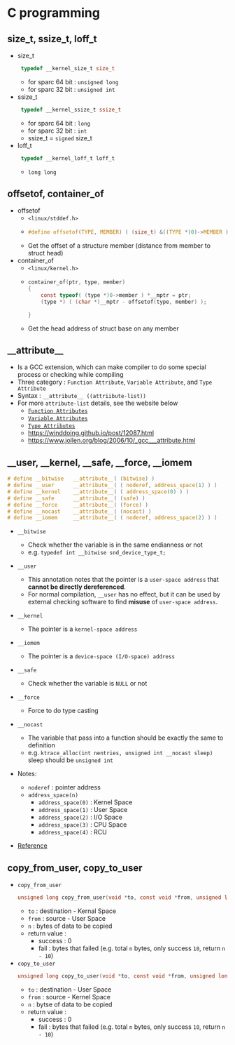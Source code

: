 # C programming
## size_t, ssize_t, loff_t
* size_t
     ```C
      typedef __kernel_size_t size_t
     ```
    * for sparc 64 bit : `unsigned long`
    * for sparc 32 bit : `unsigned int`
* ssize_t 
    ```C
     typedef __kernel_ssize_t ssize_t
    ```
    * for sparc 64 bit : `long`
    * for sparc 32 bit : `int`
    * ssize_t = `signed` size_t
* loff_t 
    ```C
     typedef __kernel_loff_t loff_t
    ```
    * `long long`

## offsetof, container_of
* offsetof 
    * `<linux/stddef.h>`
    * ```C
      #define offsetof(TYPE, MEMBER) ( (size_t) &((TYPE *)0)->MEMBER )
      ```
    * Get the offset of a structure member (distance from member to struct head)
* container_of
    * `<linux/kernel.h>`
    * ```C
      container_of(ptr, type, member) 
      { 
          const typeof( (type *)0->member ) *__mptr = ptr;  
          (type *) ( (char *)__mptr - offsetof(type, member) );
          
      }
      ```
    * Get the head address of struct base on any member

## \_\_attribute__
* Is a GCC extension, which can make compiler to do some special process or checking while compiling
* Three category : `Function Attribute`, `Variable Attribute`, and `Type Attribute`
* Syntax : `__attribute__ ((attriibute-list))`
* For more `attribute-list` details, see the website below
    * [`Function Attributes`](https://gcc.gnu.org/onlinedocs/gcc/Function-Attributes.html)
    * [`Variable Attributes`](https://gcc.gnu.org/onlinedocs/gcc/Variable-Attributes.html#Variable-Attributes)
    * [`Type Attributes`](https://gcc.gnu.org/onlinedocs/gcc/Type-Attributes.html#Type-Attributes)
    * https://winddoing.github.io/post/12087.html
    * https://www.jollen.org/blog/2006/10/_gcc___attribute.html

## __user, __kernel, __safe, __force, __iomem
```C
# define __bitwise   __attribute__( (bitwise) )
# define __user      __attribute__( ( noderef, address_space(1) ) )
# define __kernel    __attribute__( ( address_space(0) ) )
# define __safe      __attribute__( (safe) )
# define __force     __attribute__( (force) )
# define __nocast    __attribute__( (nocast) )
# define __iomem     __attribute__( ( noderef, address_space(2) ) )
```

* `__bitwise`
    * Check whether the variable is in the same endianness or not
    * e.g. `typedef int __bitwise snd_device_type_t;`
* `__user`
    * This annotation notes that the pointer is a `user-space address` that __cannot be directly dereferenced__.
    * For normal compilation, `__user` has no effect, but it can be used by external checking software to find __misuse__ of `user-space address`.
* `__kernel`
    * The pointer is a `kernel-space address`
* `__iomem`
    * The pointer is a `device-space (I/O-space) address`
* `__safe`
    * Check whether the variable is `NULL` or not
* `__force`
    * Force to do type casting
* `__nocast`
    * The variable that pass into a function should be exactly the same to definition
    * e.g. `ktrace_alloc(int nentries, unsigned int __nocast sleep)` 
    sleep should be `unsigned int`
* Notes:
    * `noderef` : pointer address
    * `address_space(n)`
        * `address_space(0)` : Kernel Space
        * `address_space(1)` : User Space
        * `address_space(2)` : I/O Space
        * `address_space(3)` : CPU Space
        * `address_space(4)` : RCU
    
* [Reference](https://www.twblogs.net/a/5c45e178bd9eee35b21eefb9)    

## copy_from_user, copy_to_user
* `copy_from_user`
    ```C
    unsigned long copy_from_user(void *to, const void *from, unsigned long n)
    ```
    * `to` : destination - Kernal Space
    * `from` : source - User Space
    * `n` : bytes of data to be copied
    * return value : 
        * success : 0
        * fail : bytes that failed (e.g. total `n` bytes, only success `10`, return `n - 10`)
* `copy_to_user`
    ```C
    unsigned long copy_to_user(void *to, const void *from, unsigned long n)
    ```
    * `to` : destination - User Space
    * `from` : source - Kernel Space
    * `n` : bytse of data to be copied
    * return value : 
        * success : 0
        * fail : bytes that failed (e.g. total `n` bytes, only success `10`, return `n - 10`)